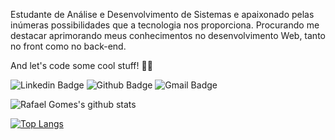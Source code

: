 Estudante de Análise e Desenvolvimento de Sistemas e apaixonado pelas inúmeras possibilidades que a tecnologia nos proporciona.
Procurando me destacar aprimorando meus conhecimentos no desenvolvimento Web, tanto no front como no back-end.

And let's code some cool stuff! :rocket::rocket:

![Linkedin Badge](https://img.shields.io/badge/Rafael%20Gomes-blue?style=flat-square&logo=Linkedin&logoColor=white&link=https://www.linkedin.com/in/rafaelsgomes/) ![Github Badge](https://img.shields.io/badge/RafaelsGomes-181717?style=flat-square&logo=Github&logoColor=white&link=https://github.com/rafaelsgomes) ![Gmail Badge](https://img.shields.io/badge/-rafaelsgomes.dev@gmail.com-c14438?style=flat-square&logo=Gmail&logoColor=white&link=mailto:rafaelsgomes.dev@gmail)

![Rafael Gomes's github stats](https://github-readme-stats.vercel.app/api?username=rafaelsgomes&show_icons=true&theme=dracula)

[![Top Langs](https://github-readme-stats.vercel.app/api/top-langs/?username=rafaelsgomes&layout=compact)](https://github.com/rafaelsgomes)
